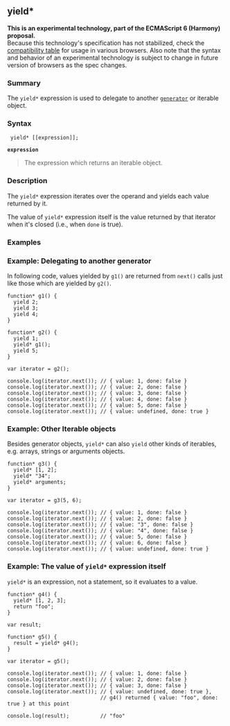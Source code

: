 ## yield\*

**This is an experimental technology, part of the ECMAScript 6 (Harmony) proposal.**  
Because this technology's specification has not stabilized, check the [compatibility table][0] for usage in various browsers. Also note that the syntax and behavior of an experimental technology is subject to change in future version of browsers as the spec changes.

### Summary

The `yield*` expression is used to delegate to another [`generator`][1] or iterable object.

### Syntax

     yield* [[expression]];

**`expression`**

> The expression which returns an iterable object.

### Description

The `yield*` expression iterates over the operand and yields each value returned by it.

The value of `yield*` expression itself is the value returned by that iterator when it's closed (i.e., when `done` is true).

### Examples

### Example: Delegating to another generator

In following code, values yielded by `g1()` are returned from `next()` calls just like those which are yielded by `g2()`.

    function* g1() {
      yield 2;
      yield 3;
      yield 4;
    }
    
    function* g2() {
      yield 1;
      yield* g1();
      yield 5;
    }
    
    var iterator = g2();
    
    console.log(iterator.next()); // { value: 1, done: false }
    console.log(iterator.next()); // { value: 2, done: false }
    console.log(iterator.next()); // { value: 3, done: false }
    console.log(iterator.next()); // { value: 4, done: false }
    console.log(iterator.next()); // { value: 5, done: false }
    console.log(iterator.next()); // { value: undefined, done: true }
    

### Example: Other Iterable objects

Besides generator objects, `yield*` can also `yield` other kinds of iterables, e.g. arrays, strings or arguments objects.

    function* g3() {
      yield* [1, 2];
      yield* "34";
      yield* arguments;
    }
    
    var iterator = g3(5, 6);
    
    console.log(iterator.next()); // { value: 1, done: false }
    console.log(iterator.next()); // { value: 2, done: false }
    console.log(iterator.next()); // { value: "3", done: false }
    console.log(iterator.next()); // { value: "4", done: false }
    console.log(iterator.next()); // { value: 5, done: false }
    console.log(iterator.next()); // { value: 6, done: false }
    console.log(iterator.next()); // { value: undefined, done: true }
    

### Example: The value of `yield*` expression itself

`yield*` is an expression, not a statement, so it evaluates to a value.

    function* g4() {
      yield* [1, 2, 3];
      return "foo";
    }
    
    var result;
    
    function* g5() {
      result = yield* g4();
    }
    
    var iterator = g5();
    
    console.log(iterator.next()); // { value: 1, done: false }
    console.log(iterator.next()); // { value: 2, done: false }
    console.log(iterator.next()); // { value: 3, done: false }
    console.log(iterator.next()); // { value: undefined, done: true }, 
                                  // g4() returned { value: "foo", done: true } at this point
    
    console.log(result);          // "foo"
    



[0]: #Browser_compatibility
[1]: https://developer.mozilla.org/en/docs/Web/JavaScript/Reference/Statements/function* "The function* declaration (function keyword followed by an asterisk) defines a generator function."